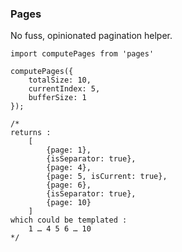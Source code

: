 ### Pages

No fuss, opinionated pagination helper.

```es6
import computePages from 'pages'

computePages({
	totalSize: 10,
	currentIndex: 5,
	bufferSize: 1
});

/*
returns :
    [
        {page: 1},
        {isSeparator: true},
        {page: 4},
        {page: 5, isCurrent: true},
        {page: 6},
        {isSeparator: true},
        {page: 10}
    ]
which could be templated :
    1 … 4 5 6 … 10
*/
```
